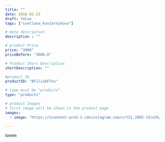 ```yaml
---
title: ""
date: 2018-02-23
draft: false
tags: ["svetlana_kustarnikova"]

# meta description
description : ""

# product Price
price: "3000"
priceBefore: "3600.0"

# Product Short Description
shortDescription: ""

#product ID
productID: "BfiliubFTnu"

# type must be "products"
type: "products"

# product Images
# first image will be shown in the product page
images:
  - image: "https://scontent-arn2-1.cdninstagram.com/v/t51.2885-15/e35/27890878_375725576234038_1510830582605545472_n.jpg?se=7&tp=1&_nc_ht=scontent-arn2-1.cdninstagram.com&_nc_cat=110&_nc_ohc=exhrZKdOO1EAX-fOEEE&ccb=7-4&oh=e3fc820ee4a9bd8f79f43eaf4eb3a1cb&oe=6082A9B5&ig_cache_key=MTcyMTEwMzEyMTYzODU3MDQ3OA%3D%3D.2-ccb7-4"

---
```

lorem
